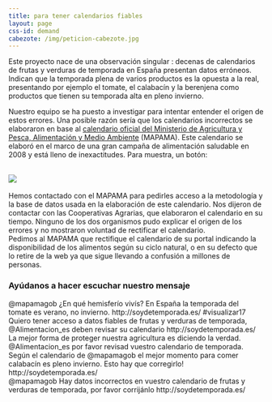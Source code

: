 ```yaml
---
title: para tener calendarios fiables
layout: page
css-id: demand
cabezote: /img/peticion-cabezote.jpg
---
```


Este proyecto nace de una observación singular : decenas de calendarios de frutas y verduras de temporada en España presentan datos erróneos. Indican que la temporada plena de varios productos es la opuesta a la real, presentando por ejemplo el tomate, el calabacín y la berenjena como productos que tienen su temporada alta en pleno invierno.

Nuestro equipo se ha puesto a investigar para intentar entender el origen de estos errores. Una posible razón sería que los calendarios incorrectos se elaboraron en base al <a href="http://www.alimentacion.es/es/campanas/frutas/frutas_verduras_temporada/" target="_blank"> calendario oficial del Ministerio de Agricultura y Pesca, Alimentación y Medio Ambiente</a> (MAPAMA). Este calendario se elaboró en el marco de una gran campaña de alimentación saludable en 2008 y está lleno de inexactitudes. Para muestra, un botón:

<br>
<div class="row">
  <div class="col-sm-12 col-xs-12">
  <img class="img-responsive img-centered" src="{{site.url}}/img/calendario-mapama.jpg">
</div>
</div>
<br>
Hemos contactado con el MAPAMA para pedirles acceso a la metodología y la base de datos usada en la elaboración de este calendario. Nos dijeron de contactar con las Cooperativas Agrarias, que elaboraron el calendario en su tiempo. Ninguno de los dos organismos pudo explicar el origen de los errores y no mostraron voluntad de rectificar el calendario.

<div class="row">
  <div class="col-sm-12 col-xs-12 highlight">
    Pedimos al MAPAMA que rectifique el calendario de su portal indicando la disponibilidad de los alimentos según su ciclo natural, o en su defecto que lo retire de la web ya que sigue llevando a confusión a millones de personas.
  </div>
</div>

### Ayúdanos a hacer escuchar nuestro mensaje

<div class="demand">
  @mapamagob ¿En qué hemisferío vivís? En España la temporada del tomate es verano, no invierno. http://soydetemporada.es/ #visualizar17  <a href="https://twitter.com/intent/tweet?text={{"@mapamagob ¿En qué hemisferío vivís? En España la temporada del tomate es verano, no invierno. http://soydetemporada.es/ #visualizar17 " | url_encode }}" target="_blank"><i class="fa fa-twitter"></i></a>
</div>

<div class="demand">
  Quiero tener acceso a datos fiables de frutas y verduras de temporada, @Alimentacion_es deben revisar su calendario http://soydetemporada.es/<a href="https://twitter.com/intent/tweet?text={{"Quiero tener acceso a datos fiables de frutas y verduras de temporada, @Alimentacion_es deben revisar su calendario http://soydetemporada.es/" | url_encode }}" target="_blank"><i class="fa fa-twitter"></i></a>
</div>

<div class="demand">
La mejor forma de proteger nuestra agricultura es diciendo la verdad. @Alimentacion_es por favor revisad vuestro calendario de temporada. <a href="https://twitter.com/intent/tweet?text={{"La mejor forma de proteger nuestra agricultura es diciendo la verdad. @Alimentacion_es por favor revisad vuestro calendario de temporada." | url_encode }}" target="_blank"><i class="fa fa-twitter"></i></a>
</div>

<div class="demand">
  Según el calendario de @mapamagob el mejor momento para comer calabacín es pleno invierno. Esto hay que corregirlo!  http://soydetemporada.es/ <a href="https://twitter.com/intent/tweet?text={{"Según el calendario de @mapamagob el mejor momento para comer calabacín es pleno invierno. Esto hay que corregirlo!  http://soydetemporada.es/" | url_encode }}" target="_blank"><i class="fa fa-twitter"></i></a>
</div>

<div class="demand">
  @mapamagob Hay datos incorrectos en vuestro calendario de frutas y verduras de temporada, por favor corrijánlo http://soydetemporada.es/ <a href="https://twitter.com/intent/tweet?text={{"@mapamagob hay datos incorrectos en vuestro calendario de frutas y verduras de temporada, por favor corrijánlo http://soydetemporada.es/" | url_encode }}" target="_blank"><i class="fa fa-twitter"></i></a>
</div>
